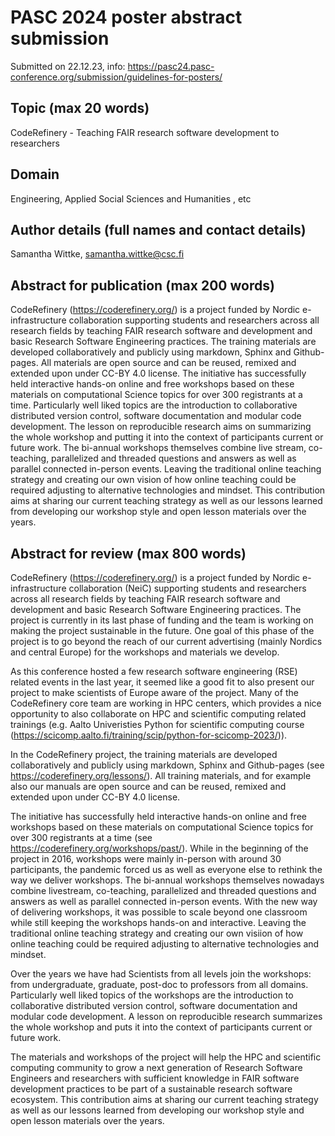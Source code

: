 # PASC 2024 poster abstract submission

Submitted on 22.12.23,  info: https://pasc24.pasc-conference.org/submission/guidelines-for-posters/

## Topic (max 20 words)

CodeRefinery - Teaching FAIR research software development to researchers

## Domain

Engineering, 
Applied Social Sciences and Humanities , etc

## Author details (full names and contact details)

Samantha Wittke, samantha.wittke@csc.fi

## Abstract for publication (max 200 words)

CodeRefinery (https://coderefinery.org/) is a project funded by Nordic e-infrastructure collaboration supporting students and researchers across all research fields by teaching FAIR research software and development and basic Research Software Engineering practices. The training materials are developed collaboratively and publicly using markdown, Sphinx and Github-pages. All materials are open source and can be reused, remixed and extended upon under CC-BY 4.0 license. The initiative has successfully held interactive hands-on online and free workshops based on these materials on computational Science topics for over 300 registrants at a time. Particularly well liked topics are the introduction to collaborative distributed version control, software documentation and modular code development. The lesson on reproducible research aims on summarizing the whole workshop and putting it into the context of participants current or future work. The bi-annual workshops themselves combine live stream, co-teaching, parallelized and threaded questions and answers as well as parallel connected in-person events. Leaving the traditional online teaching strategy and creating our own vision of how online teaching could be required adjusting to alternative technologies and mindset. This contribution aims at sharing our current teaching strategy as well as our lessons learned from developing our workshop style and open lesson materials over the years.

## Abstract for review (max 800 words)

CodeRefinery (https://coderefinery.org/) is a project funded by Nordic e-infrastructure collaboration (NeiC) supporting students and researchers
across all research fields by teaching FAIR research software and development and basic Research Software Engineering practices.
The project is currently in its last phase of funding and the team is working on making the project sustainable in the future.
One goal of this phase of the project is to go beyond the reach of our current advertising (mainly Nordics and central Europe) for the workshops and materials we develop.

As this conference hosted a few research software engineering (RSE) related events in the last year, it seemed like a good fit to also present our project to make scientists of Europe aware of the project. Many of the CodeRefinery core team are working in HPC centers, which provides a nice opportunity to also collaborate on HPC and scientific computing related trainings (e.g. Aalto Univeristies Python for scientific computing course (https://scicomp.aalto.fi/training/scip/python-for-scicomp-2023/)).

In the CodeRefinery project, the training materials are developed collaboratively and publicly using markdown, Sphinx and Github-pages (see https://coderefinery.org/lessons/). All training materials, and for example also our manuals are open source and can be reused, remixed and extended upon under CC-BY 4.0 license.

The initiative has successfully held interactive hands-on online and free workshops based on these materials on computational Science topics for over 300 registrants at a time (see https://coderefinery.org/workshops/past/). While in the beginning of the project in 2016, workshops were mainly in-person with around 30 participants, the pandemic forced us as well as everyone else to rethink the way we deliver workshops.
The bi-annual workshops themselves nowadays combine livestream, co-teaching, parallelized and threaded questions and answers as well as parallel connected in-person events. With the new way of delivering workshops, it was possible to scale beyond one classroom while still keeping the workshops hands-on and interactive. Leaving the traditional online teaching strategy and creating our own visiion of how online teaching could be required adjusting to alternative technologies and mindset.

Over the years we have had Scientists from all levels join the workshops: from undergraduate, graduate, post-doc to professors from all domains. Particularly well liked topics of the workshops are the introduction to collaborative distributed version control, software documentation and modular code development. A lesson on reproducible research summarizes the whole workshop and puts it into the context of participants current or future work.

The materials and workshops of the project will help the HPC and scientific computing community to grow a next generation of Research Software Engineers and researchers with sufficient knowledge in FAIR software development practices to be part of a sustainable research software ecosystem. This contribution aims at sharing our current teaching strategy as well as our lessons learned from developing our workshop style and open lesson materials over the years.



  
